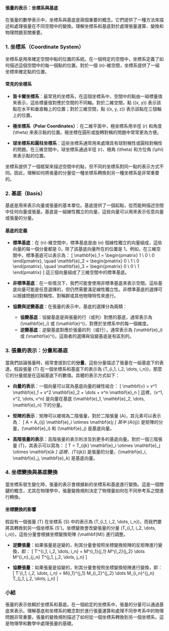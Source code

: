#### 張量的表示：坐標系與基底

在張量的數學表示中，坐標系與基底是兩個重要的概念。它們提供了一種方法來描述和處理張量在不同空間中的變換。理解坐標系和基底對於處理張量運算、變換和物理問題至關重要。

### 1. **坐標系（Coordinate System）**
坐標系是用來確定空間中點的位置的系統。在一個特定的空間中，坐標系定義了如何描述這個空間中的每一個點的位置。對於一個 \(n\)-維空間，坐標系提供了一組坐標來確定點的位置。

#### 常見的坐標系
- **笛卡爾坐標系**：最常見的坐標系，在這個坐標系中，空間中的點由一組標量值來表示，這些標量值對應於空間的不同軸。對於二維空間，點 \((x, y)\) 表示該點在水平和垂直軸上的位置；對於三維空間，點 \((x, y, z)\) 表示該點在三個軸上的位置。
  
- **極坐標系（Polar Coordinates）**：在二維平面中，極坐標系用半徑 \(r\) 和角度 \(\theta\) 來表示點的位置。極坐標在圓形或旋轉對稱的問題中常常更為方便。

- **球坐標系和圓柱坐標系**：這些坐標系通常用來處理具有球對稱性或圓柱對稱性的問題。在三維空間中，球坐標系通過半徑 \(r\)、極角 \(\theta\) 和方位角 \(\phi\) 來表示點的位置。

坐標系提供了一個框架來描述空間中的點，但不同的坐標系對同一點的表示方式不同。因此，理解如何將張量的分量從一種坐標系轉換到另一種坐標系是非常重要的。

### 2. **基底（Basis）**
基底是用來表示向量或張量的基本單位。基底提供了一個起點，從而能夠描述空間中任何向量或張量。基底是一組線性獨立的向量，這些向量可以用來表示任意向量或張量的分量。

#### 基底的定義
- **標準基底**：在 \(n\)-維空間中，標準基底是由 \(n\) 個線性獨立的向量組成，這些向量的每一個分量都是 0，除了該基底向量所在的位置是 1。例如，在三維空間中，標準基底可以表示為：
  \[
  \mathbf{e}_1 = \begin{pmatrix} 1 \\ 0 \\ 0 \end{pmatrix}, \quad \mathbf{e}_2 = \begin{pmatrix} 0 \\ 1 \\ 0 \end{pmatrix}, \quad \mathbf{e}_3 = \begin{pmatrix} 0 \\ 0 \\ 1 \end{pmatrix}
  \]
  這三個向量組成了三維空間中的標準基底。

- **非標準基底**：在一些情況下，我們可能會使用非標準基底來表示空間。這些基底向量可能是任意選擇的，但仍然需要滿足線性獨立性。非標準基底的選擇可以根據問題的對稱性、對稱群或其他物理特性來進行。

- **協變與逆變基底**：在張量的表示中，基底的選擇分為兩類：
  - **協變基底**：協變基底是與張量的行（或列）對應的基底，通常表示為 \(\mathbf{e}_i\) 或 \(\mathbf{e}^i\)，對應於坐標系中的每一個維度。
  - **逆變基底**：逆變基底對應於張量的列（或行），通常表示為 \(\mathbf{e}_i\) 或 \(\mathbf{e}^i\)，這兩者的選擇與協變基底是有區別的。

### 3. **張量的表示：分量和基底**
當我們談論張量時，經常會提到它的**分量**，這些分量描述了張量在一組基底下的表達。假設張量 \(T\) 在一個坐標系和基底下的表示為 \(T_{i_1, i_2, \dots, i_n}\)，那麼它的分量就是在這組基底下的數值。具體的表示方式如下：

- **向量的表示**：一個向量可以寫為基底向量的線性組合：
  \[
  \mathbf{v} = v^1 \mathbf{e}_1 + v^2 \mathbf{e}_2 + \dots + v^n \mathbf{e}_n
  \]
  這裡，\(v^1, v^2, \dots, v^n\) 是向量在基底 \(\mathbf{e}_1, \mathbf{e}_2, \dots, \mathbf{e}_n\) 下的分量。

- **矩陣的表示**：矩陣可以被視為二階張量，對於二階張量 \(A\)，其元素可以表示為：
  \[
  A = A_{ij} \mathbf{e}_i \otimes \mathbf{e}_j
  \]
  其中 \(A_{ij}\) 是矩陣的分量，\(\mathbf{e}_i\) 和 \(\mathbf{e}_j\) 是基底向量。

- **高階張量的表示**：高階張量的表示則涉及到更多的基底向量。對於一個三階張量 \(T\)，其表示可以寫為：
  \[
  T = T_{ijk} \mathbf{e}_i \otimes \mathbf{e}_j \otimes \mathbf{e}_k
  \]
  這裡，\(T_{ijk}\) 是張量的分量，\(\mathbf{e}_i, \mathbf{e}_j, \mathbf{e}_k\) 是基底向量。

### 4. **坐標變換與基底變換**
當坐標系發生變化時，張量的表示會根據新的坐標系和基底進行變換。這是一個關鍵的概念，尤其在物理學中，張量變換規則決定了物理量如何在不同參考系之間進行轉換。

#### 坐標變換的影響
假設有一個張量 \(T\) 在坐標系 \(S\) 中的表示為 \(T_{i_1, i_2, \dots, i_n}\)，而我們要將其轉換到另一個坐標系 \(S'\)。坐標變換會改變張量的分量 \(T_{i_1, i_2, \dots, i_n}\)，這些分量會根據坐標變換矩陣 \(\mathbf{M}\) 進行調整。

- **逆變張量**：如果張量是逆變的，則其分量會按照坐標變換矩陣的反矩陣進行變換，即：
  \[
  T'^{i_1, i_2, \dots, i_n} = M^{i_1}_{j_1} M^{i_2}_{j_2} \dots M^{i_n}_{j_n} T^{j_1, j_2, \dots, j_n}
  \]

- **協變張量**：如果張量是協變的，則其分量會按照坐標變換矩陣進行變換，即：
  \[
  T'_{i_1, i_2, \dots, i_n} = M_{i_1}^{j_1} M_{i_2}^{j_2} \dots M_{i_n}^{j_n} T_{j_1, j_2, \dots, j_n}
  \]

### 小結
張量的表示依賴於坐標系和基底。在一個給定的坐標系中，張量的分量可以通過基底來表示。理解基底和坐標系的概念對於進行張量運算和處理不同參考系中的物理問題非常重要。張量的變換規則描述了如何從一個坐標系轉換到另一個坐標系，這是物理學和數學中處理張量的基礎。